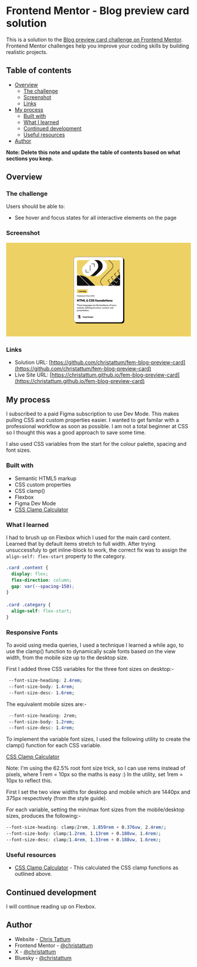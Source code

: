 # Frontend Mentor - Blog preview card solution

This is a solution to the [Blog preview card challenge on Frontend Mentor](https://www.frontendmentor.io/challenges/blog-preview-card-ckPaj01IcS). Frontend Mentor challenges help you improve your coding skills by building realistic projects. 

## Table of contents

- [Overview](#overview)
  - [The challenge](#the-challenge)
  - [Screenshot](#screenshot)
  - [Links](#links)
- [My process](#my-process)
  - [Built with](#built-with)
  - [What I learned](#what-i-learned)
  - [Continued development](#continued-development)
  - [Useful resources](#useful-resources)
- [Author](#author)

**Note: Delete this note and update the table of contents based on what sections you keep.**

## Overview

### The challenge

Users should be able to:

- See hover and focus states for all interactive elements on the page

### Screenshot

![](./screenshot.png)

### Links

- Solution URL: [https://github.com/christattum/fem-blog-preview-card](https://github.com/christattum/fem-blog-preview-card)
- Live Site URL: [https://christattum.github.io/fem-blog-preview-card](https://christattum.github.io/fem-blog-preview-card)

## My process

I subscribed to a paid Figma subscription to use Dev Mode. This makes pulling CSS and custom properties easier. I wanted to get familar with a professional workflow as soon as possible. I am not a total beginner at CSS so I thought this was a good approach to save some time.

I also used CSS variables from the start for the colour palette, spacing and font sizes.

### Built with

- Semantic HTML5 markup
- CSS custom properties
- CSS clamp()
- Flexbox
- Figma Dev Mode
- [CSS Clamp Calculator](https://clamp-calculator.netlify.app)

### What I learned

I had to brush up on Flexbox which I used for the main card content. Learned that by default items stretch to full width. After trying unsuccessfuly to get inline-block to work, the correct fix was to assign the `align-self: flex-start` property to the category.

```css
.card .content {
  display: flex;
  flex-direction: column;
  gap: var(--spacing-150);
}

.card .category {
  align-self: flex-start;
}
```

### Responsive Fonts

To avoid using media queries, I used a technique I learned a while ago, to use the clamp() function to dynamically scale fonts based on the view width, from the mobile size up to the desktop size.

First I added three CSS variables for the three font sizes on desktop:-

```css
 --font-size-heading: 2.4rem;
 --font-size-body: 1.4rem;
 --font-size-desc: 1.6rem;
```

The equivalent mobile sizes are:-

```css
 --font-size-heading: 2rem;
 --font-size-body: 1.2rem;
 --font-size-desc: 1.4rem;
```

To implement the variable font sizes, I used the following utility to create the clamp() function for each CSS variable.

[CSS Clamp Calculator](https://clamp-calculator.netlify.app)

Note: I'm using the 62.5% root font size trick, so I can use rems instead of pixels, where 1 rem = 10px so the maths is easy :) In the utility, set 1rem = 10px to reflect this.

First I set the two view widths for desktop and mobile which are 1440px and 375px respectively (from the style guide).

For each variable, setting the min/max font sizes from the mobile/desktop sizes, produces the following:-

```css
--font-size-heading: clamp(2rem, 1.859rem + 0.376vw, 2.4rem);
--font-size-body: clamp(1.2rem, 1.13rem + 0.188vw, 1.4rem);
--font-size-desc: clamp(1.4rem, 1.33rem + 0.188vw, 1.6rem);
```

### Useful resources

- [CSS Clamp Calculator](https://clamp-calculator.netlify.app) - This calculated the CSS clamp functions as outlined above.

## Continued development

I will continue reading up on Flexbox.

## Author

- Website - [Chris Tattum](https://christattum.com)
- Frontend Mentor - [@christattum](https://www.frontendmentor.io/profile/christattum)
- X - [@christattum](https://www.x.com/christattum)
- Bluesky - [@christattum](https://bsky.app/profile/christattum.bsky.social)

